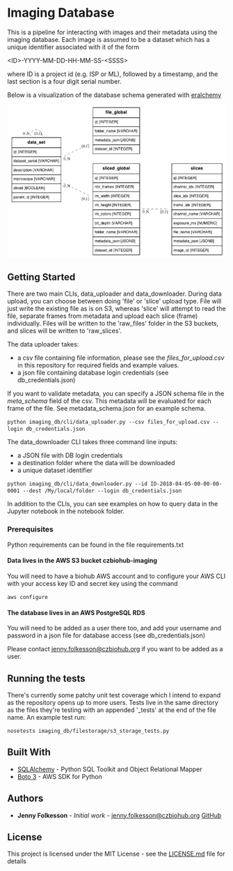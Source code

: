 # Imaging Database

This is a pipeline for interacting with images and their metadata using the imaging database.
Each image is assumed to be a dataset which has a unique identifier associated with
it of the form 

\<ID>-YYYY-MM-DD-HH-MM-SS-\<SSSS>

where ID is a project id (e.g. ISP or ML), followed by a timestamp, and the last
section is a four digit serial number.

Below is a visualization of the database schema generated with [eralchemy](https://github.com/Alexis-benoist/eralchemy)

![Database schema](db_schema.png?raw=true "Title")


## Getting Started

There are two main CLIs, data_uploader and data_downloader. During
data upload, you can choose between doing 'file' or 'slice' upload type.
File will just write the existing file as is on S3, whereas 'slice' will
attempt to read the file, separate frames from metadata and upload each
slice (frame) individually. Files will be written to the 'raw_files' folder
in the S3 buckets, and slices will be written to 'raw_slices'.

The data uploader takes:
 * a csv file containing file information, please see the
 _files_for_upload.csv_ in this repository for required fields and example values.
* a json file containing database login credentials (see db_credentials.json)

If you want to validate metadata, you can specify a JSON schema file in the
_meta_schema_ field of the csv. This metadata will be evaluated for each
frame of the file. See metadata_schema.json for an example schema.

```buildoutcfg
python imaging_db/cli/data_uploader.py --csv files_for_upload.csv --login db_credentials.json
```

The data_downloader CLI takes three command line inputs: 
* a JSON file with DB login credentials
* a destination folder where the data will be downloaded
* a unique dataset identifier

```buildoutcfg
python imaging_db/cli/data_downloader.py --id ID-2018-04-05-00-00-00-0001 --dest /My/local/folder --login db_credentials.json
```

In addition to the CLIs, you can see examples on how to query data in the Jupyter
notebook in the notebook folder.

### Prerequisites

Python requirements can be found in the file requirements.txt

####  Data lives in the AWS S3 bucket czbiohub-imaging
You will need to have a biohub AWS account and to configure your AWS CLI with your access key ID and secret key using the command
```
aws configure
```
#### The database lives in an AWS PostgreSQL RDS
You will need to be added as a user there too, and add your username and password in a json file
for database access (see db_credentials.json)

Please contact jenny.folkesson@czbiohub.org if you want to be added as a user.

## Running the tests

There's currently some patchy unit test coverage which I intend to expand as
the repository opens up to more users. Tests live in the same directory as
the files they're testing with an appended '_tests' at the end of the file name.
An example test run:

```buildoutcfg
nosetests imaging_db/filestorage/s3_storage_tests.py
```

## Built With

* [SQLAlchemy](https://www.sqlalchemy.org/) - Python SQL Toolkit and Object Relational Mapper
* [Boto 3](https://boto3.readthedocs.io/en/latest/) - AWS SDK for Python

## Authors

* **Jenny Folkesson** - *Initial work* - jenny.folkesson@czbiohub.org [GitHub](https://github.com/jennyfolkesson)

## License

This project is licensed under the MIT License - see the [LICENSE.md](LICENSE.md) file for details

